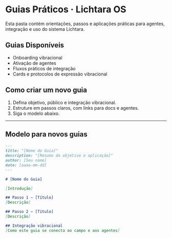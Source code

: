 # Guias Práticos · Lichtara OS

Esta pasta contém orientações, passos e aplicações práticas para agentes, integração e uso do sistema Lichtara.

## Guias Disponíveis
- Onboarding vibracional
- Ativação de agentes
- Fluxos práticos de integração
- Cards e protocolos de expressão vibracional

## Como criar um novo guia
1. Defina objetivo, público e integração vibracional.
2. Estruture em passos claros, com links para docs e agentes.
3. Siga o modelo abaixo.

---

## Modelo para novos guias

```markdown
---
title: "[Nome do Guia]"
description: "[Resumo do objetivo e aplicação]"
author: [Seu nome]
date: [aaaa-mm-dd]
---

# [Nome do Guia]

[Introdução]

## Passo 1 – [Título]
[Descrição]

## Passo 2 – [Título]
[Descrição]

## Integração vibracional
[Como este guia se conecta ao campo e aos agentes]
```